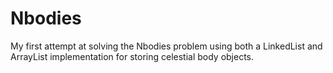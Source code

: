 # Nbodies
My first attempt at solving the Nbodies problem using both a LinkedList and ArrayList implementation for storing celestial body objects.

